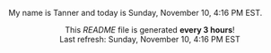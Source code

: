 My name is Tanner and today is Sunday, November 10, 4:16 PM EST.

<p align="center">This <i>README</i> file is generated <b>every 3 hours</b>!</br>Last refresh: Sunday, November 10, 4:16 PM EST<br /></p>
